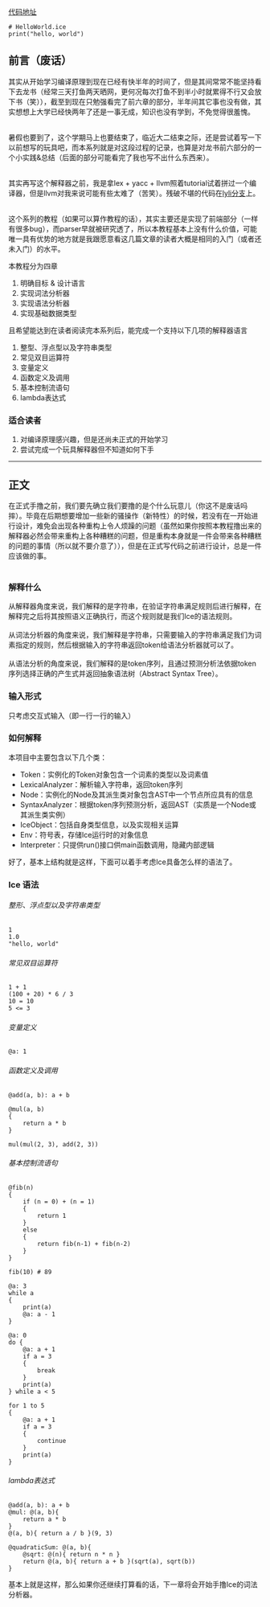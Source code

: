 [代码地址](https://github.com/MU001999/ice)

```ice
# HelloWorld.ice
print("hello, world")
```

## 前言（废话）

其实从开始学习编译原理到现在已经有快半年的时间了，但是其间常常不能坚持看下去龙书（经常三天打鱼两天晒网，更何况每次打鱼不到半小时就累得不行又会放下书（笑）），截至到现在只勉强看完了前六章的部分，半年间其它事也没有做，其实想想上大学已经快两年了还是一事无成，知识也没有学到，不免觉得很羞愧。<br><br>

暑假也要到了，这个学期马上也要结束了，临近大二结束之际，还是尝试着写一下以前想写的玩具吧，而本系列就是对这段过程的记录，也算是对龙书前六部分的一个小实践&总结（后面的部分可能看完了我也写不出什么东西来）。<br><br>

其实再写这个解释器之前，我是拿lex + yacc + llvm照着tutorial试着拼过一个编译器，但是llvm对我来说可能有些太难了（苦笑）。残破不堪的代码在[lyli分支](https://github.com/MU001999/ice/tree/lyli)上。<br><br>

这个系列的教程（如果可以算作教程的话），其实主要还是实现了前端部分（一样有很多bug），而parser早就被研究透了，所以本教程基本上没有什么价值，可能唯一具有优势的地方就是我跟愿意看这几篇文章的读者大概是相同的入门（或者还未入门）的水平。<br>

本教程分为四章
1. 明确目标 & 设计语言
2. 实现词法分析器
3. 实现语法分析器
4. 实现基础数据类型

且希望能达到在读者阅读完本系列后，能完成一个支持以下几项的解释器语言
1. 整型、浮点型以及字符串类型
2. 常见双目运算符
3. 变量定义
4. 函数定义及调用
5. 基本控制流语句
6. lambda表达式

### 适合读者
1. 对编译原理感兴趣，但是还尚未正式的开始学习
2. 尝试完成一个玩具解释器但不知道如何下手

<hr>

## 正文

在正式手撸之前，我们要先确立我们要撸的是个什么玩意儿（你这不是废话吗摔）。毕竟在后期想要增加一些新的骚操作（新特性）的时候，若没有在一开始进行设计，难免会出现各种重构上令人烦躁的问题（虽然如果你按照本教程撸出来的解释器必然会带来重构上各种糟糕的问题，但是重构本身就是一件会带来各种糟糕的问题的事情（所以就不要介意了）），但是在正式写代码之前进行设计，总是一件应该做的事。<br><br>

### 解释什么

从解释器角度来说，我们解释的是字符串，在验证字符串满足规则后进行解释，在解释完之后将其按照语义正确执行，而这个规则就是我们Ice的语法规则。<br><br>
从词法分析器的角度来说，我们解释是字符串，只需要输入的字符串满足我们为词素指定的规则，然后根据输入的字符串返回token给语法分析器就可以了。<br><br>
从语法分析的角度来说，我们解释的是token序列，且通过预测分析法依据token序列选择正确的产生式并返回抽象语法树（Abstract Syntax Tree）。

### 输入形式

只考虑交互式输入（即一行一行的输入）

### 如何解释

本项目中主要包含以下几个类：
* Token：实例化的Token对象包含一个词素的类型以及词素值
* LexicalAnalyzer：解析输入字符串，返回token序列
* Node：实例化的Node及其派生类对象包含AST中一个节点所应具有的信息
* SyntaxAnalyzer：根据token序列预测分析，返回AST（实质是一个Node或其派生类实例）
* IceObject：包括自身类型信息，以及实现相关运算
* Env：符号表，存储Ice运行时的对象信息
* Interpreter：只提供run()接口供main函数调用，隐藏内部逻辑

好了，基本上结构就是这样，下面可以着手考虑Ice具备怎么样的语法了。

### Ice 语法
###### 整形、浮点型以及字符串类型
```ice
1
1.0
"hello, world"
```

###### 常见双目运算符
```ice
1 + 1
(100 + 20) * 6 / 3
10 = 10
5 <= 3
```

###### 变量定义
```ice
@a: 1
```

###### 函数定义及调用
```ice
@add(a, b): a + b

@mul(a, b)
{
    return a * b
}

mul(mul(2, 3), add(2, 3))
```

###### 基本控制流语句
```ice
@fib(n)
{
    if (n = 0) + (n = 1)
    {
        return 1
    }
    else
    {
        return fib(n-1) + fib(n-2)
    }
}

fib(10) # 89

@a: 3
while a
{
    print(a)
    @a: a - 1
}

@a: 0
do {
    @a: a + 1
    if a = 3
    {
        break
    }
    print(a)
} while a < 5

for 1 to 5
{
    @a: a + 1
    if a = 3
    {
        continue
    }
    print(a)
}
```

###### lambda表达式
```ice
@add(a, b): a + b
@mul: @(a, b){
    return a * b
}
@(a, b){ return a / b }(9, 3)

@quadraticSum: @(a, b){
    @sqrt: @(n){ return n * n }
    return @(a, b){ return a + b }(sqrt(a), sqrt(b))
}
```

基本上就是这样，那么如果你还继续打算看的话，下一章将会开始手撸Ice的词法分析器。